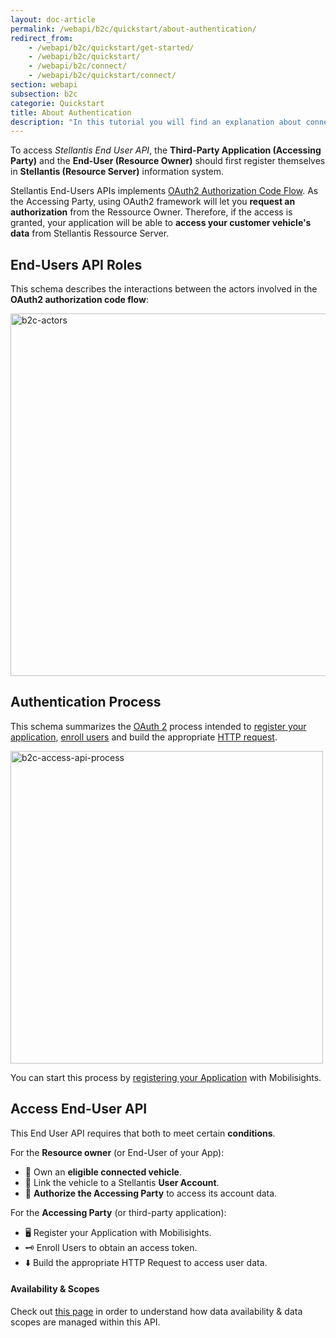 ```yaml
---
layout: doc-article
permalink: /webapi/b2c/quickstart/about-authentication/
redirect_from: 
    - /webapi/b2c/quickstart/get-started/
    - /webapi/b2c/quickstart/
    - /webapi/b2c/connect/
    - /webapi/b2c/quickstart/connect/
section: webapi
subsection: b2c
categorie: Quickstart
title: About Authentication
description: "In this tutorial you will find an explanation about connecting a developer App to Stellantis API."
---
```


To access *Stellantis End User API*, the **Third-Party Application (Accessing Party)** and the **End-User (Resource Owner)** should first register themselves in **Stellantis (Resource Server)** information system.

Stellantis End-Users APIs implements [OAuth2 Authorization Code Flow](https://datatracker.ietf.org/doc/html/rfc6749#section-4.1). As the Accessing Party, using OAuth2 framework will let you **request an authorization** from the Ressource Owner. Therefore, if the access is granted, your application will be able to **access your customer vehicle's data** from Stellantis Ressource Server.

## End-Users API Roles

This schema describes the interactions between the actors involved in the **OAuth2 authorization code flow**: 

<img src="{{site.baseurl}}/assets/images/b2c-actors.svg" alt="b2c-actors" style="width: 580px">


## Authentication Process

This schema summarizes the [OAuth 2](https://oauth.net/2/) process intended to [register your application]({{site.baseurl}}/webapi/b2c/quickstart/app-registration/#article), [enroll users]({{site.baseurl}}/webapi/b2c/quickstart/access-user-data/#article/#article) and build the appropriate [HTTP request]({{site.baseurl}}/webapi/b2c/quickstart/access-user-data/#article).

<img src="{{site.baseurl}}/assets/images/b2c-access-api-process.svg" alt="b2c-access-api-process" style="width: 500px">

You can start this process by [registering your Application]({{site.baseurl}}/webapi/b2c/quickstart/app-registration/#article) with Mobilisights.

## Access End-User API

This End User API requires that both to meet certain **conditions**.

For the **Resource owner** (or End-User of your App):
- 🚗 Own an **eligible connected vehicle**.
- 🔗 Link the vehicle to a Stellantis **User Account**.
- 📲 **Authorize the Accessing Party** to access its account data. 

For the **Accessing Party** (or third-party application):
- 🖥 Register your Application with Mobilisights.
- 🗝 Enroll Users to obtain an access token.
- ⬇️ Build the appropriate HTTP Request to access user data.

#### Availability & Scopes

Check out [this page](/webapi/b2c/quickstart/data-availability-scopes/#article) in order to understand how data availability & data scopes are managed within this API.